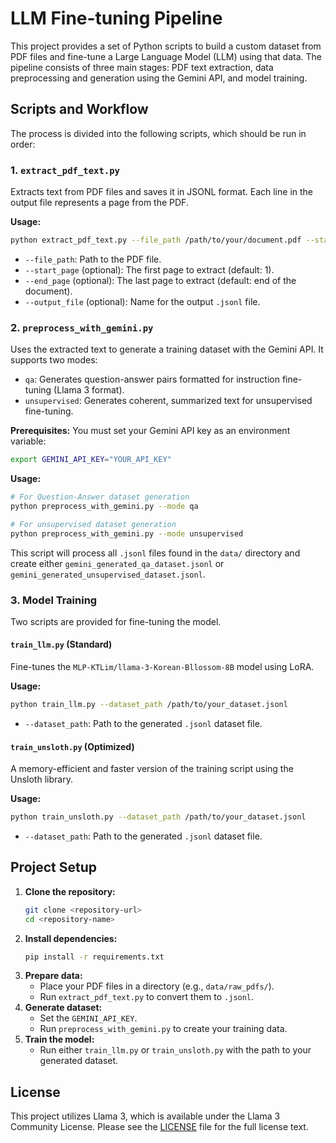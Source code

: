 # LLM Fine-tuning Pipeline

This project provides a set of Python scripts to build a custom dataset from PDF files and fine-tune a Large Language Model (LLM) using that data. The pipeline consists of three main stages: PDF text extraction, data preprocessing and generation using the Gemini API, and model training.

## Scripts and Workflow

The process is divided into the following scripts, which should be run in order:

### 1. `extract_pdf_text.py`

Extracts text from PDF files and saves it in JSONL format. Each line in the output file represents a page from the PDF.

**Usage:**
```bash
python extract_pdf_text.py --file_path /path/to/your/document.pdf --start_page 1 --end_page 50
```
- `--file_path`: Path to the PDF file.
- `--start_page` (optional): The first page to extract (default: 1).
- `--end_page` (optional): The last page to extract (default: end of the document).
- `--output_file` (optional): Name for the output `.jsonl` file.

### 2. `preprocess_with_gemini.py`

Uses the extracted text to generate a training dataset with the Gemini API. It supports two modes:
- `qa`: Generates question-answer pairs formatted for instruction fine-tuning (Llama 3 format).
- `unsupervised`: Generates coherent, summarized text for unsupervised fine-tuning.

**Prerequisites:**
You must set your Gemini API key as an environment variable:
```bash
export GEMINI_API_KEY="YOUR_API_KEY"
```

**Usage:**
```bash
# For Question-Answer dataset generation
python preprocess_with_gemini.py --mode qa

# For unsupervised dataset generation
python preprocess_with_gemini.py --mode unsupervised
```
This script will process all `.jsonl` files found in the `data/` directory and create either `gemini_generated_qa_dataset.jsonl` or `gemini_generated_unsupervised_dataset.jsonl`.

### 3. Model Training

Two scripts are provided for fine-tuning the model.

#### `train_llm.py` (Standard)

Fine-tunes the `MLP-KTLim/llama-3-Korean-Bllossom-8B` model using LoRA.

**Usage:**
```bash
python train_llm.py --dataset_path /path/to/your_dataset.jsonl
```
- `--dataset_path`: Path to the generated `.jsonl` dataset file.

#### `train_unsloth.py` (Optimized)

A memory-efficient and faster version of the training script using the Unsloth library.

**Usage:**
```bash
python train_unsloth.py --dataset_path /path/to/your_dataset.jsonl
```
- `--dataset_path`: Path to the generated `.jsonl` dataset file.

## Project Setup

1.  **Clone the repository:**
    ```bash
    git clone <repository-url>
    cd <repository-name>
    ```
2.  **Install dependencies:**
    ```bash
    pip install -r requirements.txt
    ```
3.  **Prepare data:**
    - Place your PDF files in a directory (e.g., `data/raw_pdfs/`).
    - Run `extract_pdf_text.py` to convert them to `.jsonl`.
4.  **Generate dataset:**
    - Set the `GEMINI_API_KEY`.
    - Run `preprocess_with_gemini.py` to create your training data.
5.  **Train the model:**
    - Run either `train_llm.py` or `train_unsloth.py` with the path to your generated dataset.

## License

This project utilizes Llama 3, which is available under the Llama 3 Community License. Please see the [LICENSE](LICENSE) file for the full license text.

